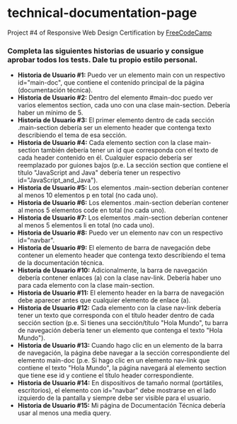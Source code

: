 # technical-documentation-page
Project #4 of Responsive Web Design Certification by [FreeCodeCamp](FreeCodeCamp.org)

### Completa las siguientes historias de usuario y consigue aprobar todos los tests. Dale tu propio estilo personal.

- **Historia de Usuario #1:** Puedo ver un elemento main con un respectivo id="main-doc", que contiene el contenido principal de la página (documentación técnica).
- **Historia de Usuario #2:** Dentro del elemento #main-doc puedo ver varios elementos section, cada uno con una clase main-section. Debería haber un mínimo de 5.
- **Historia de Usuario #3:** El primer elemento dentro de cada sección .main-section debería ser un elemento header que contenga texto describiendo el tema de esa sección.
- **Historia de Usuario #4:** Cada elemento section con la clase main-section también debería tener un id que corresponda con el texto de cada header contenido en él.  Cualquier espacio debería ser reemplazado por guiones bajos (p.e. La sección section que contiene el título "JavaScript and Java" debería tener un respectivo id="JavaScript_and_Java").
- **Historia de Usuario #5:** Los elementos .main-section deberían contener al menos 10 elementos p en total (no cada uno).
- **Historia de Usuario #6:** Los elementos .main-section deberían contener al menos 5 elementos code en total (no cada uno).
- **Historia de Usuario #7:** Los elementos .main-section deberían contener al menos 5 elementos li en total (no cada uno).
- **Historia de Usuario #8:** Puedo ver un elemento nav con un respectivo id="navbar".
- **Historia de Usuario #9:** El elemento de barra de navegación debe contener un elemento header que contenga texto describiendo el tema de la documentación técnica.
- **Historia de Usuario #10:** Adicionalmente, la barra de navegación debería contener enlaces (a) con la clase nav-link. Debería haber uno para cada elemento con la clase main-section.
- **Historia de Usuario #11:** El elemento header en la barra de navegación debe aparecer antes que cualquier elemento de enlace (a).
- **Historia de Usuario #12:** Cada elemento con la clase nav-link debería tener un texto que corresponda con el título header dentro de cada sección section (p.e. Si tienes una sección/título "Hola Mundo", tu barra de navegación debería tener un elemento que contenga el texto "Hola Mundo").
- **Historia de Usuario #13:** Cuando hago clic en un elemento de la barra de navegación, la página debe navegar a la sección correspondiente del elemento main-doc (p.e. Si hago clic en un elemento nav-link que contiene el texto "Hola Mundo", la página navegará al elemento section que tiene ese id y contiene el título header correspondiente.
- **Historia de Usuario #14:** En dispositivos de tamaño normal (portátiles, escritorios), el elemento con id="navbar" debe mostrarse en el lado izquierdo de la pantalla y siempre debe ser visible para el usuario.
- **Historia de Usuario #15:** Mi página de Documentación Técnica debería usar al menos una media query.
